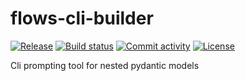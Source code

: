 # flows-cli-builder

[![Release](https://img.shields.io/github/v/release/DadaDaMotha/flows-cli-builder)](https://img.shields.io/github/v/release/DadaDaMotha/flows-cli-builder)
[![Build status](https://img.shields.io/github/actions/workflow/status/DadaDaMotha/flows-cli-builder/main.yml?branch=main)](https://github.com/DadaDaMotha/flows-cli-builder/actions/workflows/main.yml?query=branch%3Amain)
[![Commit activity](https://img.shields.io/github/commit-activity/m/DadaDaMotha/flows-cli-builder)](https://img.shields.io/github/commit-activity/m/DadaDaMotha/flows-cli-builder)
[![License](https://img.shields.io/github/license/DadaDaMotha/flows-cli-builder)](https://img.shields.io/github/license/DadaDaMotha/flows-cli-builder)

Cli prompting tool for nested pydantic models
